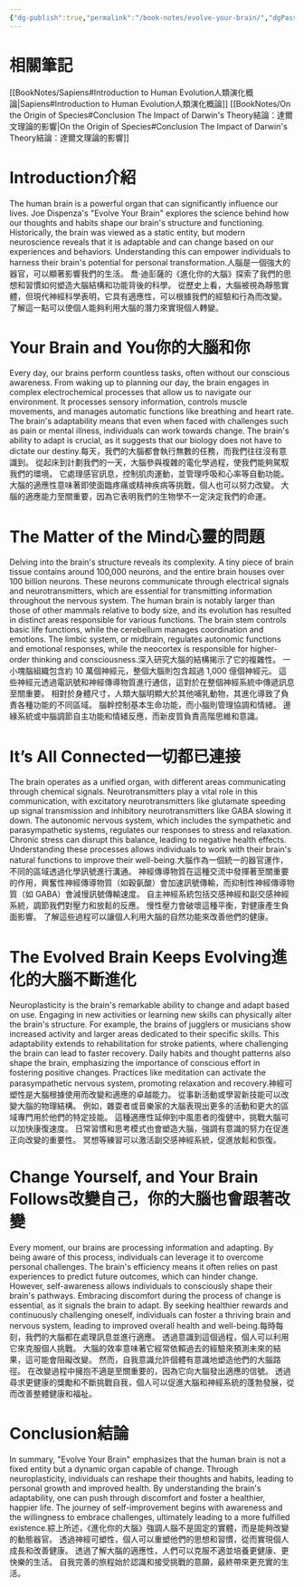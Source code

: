 ```yaml
---
{"dg-publish":true,"permalink":"/book-notes/evolve-your-brain/","dgPassFrontmatter":true}
---
```


# 相關筆記
[[BookNotes/Sapiens#Introduction to Human Evolution人類演化概論\|Sapiens#Introduction to Human Evolution人類演化概論]]
[[BookNotes/On the Origin of Species#Conclusion The Impact of Darwin's Theory結論：達爾文理論的影響\|On the Origin of Species#Conclusion The Impact of Darwin's Theory結論：達爾文理論的影響]]
# Introduction介紹

The human brain is a powerful organ that can significantly influence our lives. Joe Dispenza's "Evolve Your Brain" explores the science behind how our thoughts and habits shape our brain's structure and functioning. Historically, the brain was viewed as a static entity, but modern neuroscience reveals that it is adaptable and can change based on our experiences and behaviors. Understanding this can empower individuals to harness their brain's potential for personal transformation.人腦是一個強大的器官，可以顯著影響我們的生活。 喬·迪彭薩的《進化你的大腦》探索了我們的思想和習慣如何塑造大腦結構和功能背後的科學。 從歷史上看，大腦被視為靜態實體，但現代神經科學表明，它具有適應性，可以根據我們的經驗和行為而改變。 了解這一點可以使個人能夠利用大腦的潛力來實現個人轉變。

# Your Brain and You你的大腦和你

Every day, our brains perform countless tasks, often without our conscious awareness. From waking up to planning our day, the brain engages in complex electrochemical processes that allow us to navigate our environment. It processes sensory information, controls muscle movements, and manages automatic functions like breathing and heart rate. The brain's adaptability means that even when faced with challenges such as pain or mental illness, individuals can work towards change. The brain's ability to adapt is crucial, as it suggests that our biology does not have to dictate our destiny.每天，我們的大腦都會執行無數的任務，而我們往往沒有意識到。 從起床到計劃我們的一天，大腦參與複雜的電化學過程，使我們能夠駕馭我們的環境。 它處理感官訊息，控制肌肉運動，並管理呼吸和心率等自動功能。 大腦的適應性意味著即使面臨疼痛或精神疾病等挑戰，個人也可以努力改變。 大腦的適應能力至關重要，因為它表明我們的生物學不一定決定我們的命運。

# The Matter of the Mind心靈的問題

Delving into the brain's structure reveals its complexity. A tiny piece of brain tissue contains around 100,000 neurons, and the entire brain houses over 100 billion neurons. These neurons communicate through electrical signals and neurotransmitters, which are essential for transmitting information throughout the nervous system. The human brain is notably larger than those of other mammals relative to body size, and its evolution has resulted in distinct areas responsible for various functions. The brain stem controls basic life functions, while the cerebellum manages coordination and emotions. The limbic system, or midbrain, regulates autonomic functions and emotional responses, while the neocortex is responsible for higher-order thinking and consciousness.深入研究大腦的結構揭示了它的複雜性。 一小塊腦組織包含約 10 萬個神經元，整個大腦則包含超過 1,000 億個神經元。 這些神經元透過電訊號和神經傳導物質進行通信，這對於在整個神經系統中傳遞訊息至關重要。 相對於身體尺寸，人類大腦明顯大於其他哺乳動物，其進化導致了負責各種功能的不同區域。 腦幹控制基本生命功能，而小腦則管理協調和情緒。 邊緣系統或中腦調節自主功能和情緒反應，而新皮質負責高階思維和意識。

# It’s All Connected一切都已連接

The brain operates as a unified organ, with different areas communicating through chemical signals. Neurotransmitters play a vital role in this communication, with excitatory neurotransmitters like glutamate speeding up signal transmission and inhibitory neurotransmitters like GABA slowing it down. The autonomic nervous system, which includes the sympathetic and parasympathetic systems, regulates our responses to stress and relaxation. Chronic stress can disrupt this balance, leading to negative health effects. Understanding these processes allows individuals to work with their brain's natural functions to improve their well-being.大腦作為一個統一的器官運作，不同的區域透過化學訊號進行溝通。 神經傳導物質在這種交流中發揮著至關重要的作用，興奮性神經傳導物質（如穀氨酸）會加速訊號傳輸，而抑制性神經傳導物質（如 GABA）會減慢訊號傳輸速度。 自主神經系統包括交感神經和副交感神經系統，調節我們對壓力和放鬆的反應。 慢性壓力會破壞這種平衡，對健康產生負面影響。 了解這些過程可以讓個人利用大腦的自然功能來改善他們的健康。

# The Evolved Brain Keeps Evolving進化的大腦不斷進化

Neuroplasticity is the brain's remarkable ability to change and adapt based on use. Engaging in new activities or learning new skills can physically alter the brain's structure. For example, the brains of jugglers or musicians show increased activity and larger areas dedicated to their specific skills. This adaptability extends to rehabilitation for stroke patients, where challenging the brain can lead to faster recovery. Daily habits and thought patterns also shape the brain, emphasizing the importance of conscious effort in fostering positive changes. Practices like meditation can activate the parasympathetic nervous system, promoting relaxation and recovery.神經可塑性是大腦根據使用而改變和適應的卓越能力。 從事新活動或學習新技能可以改變大腦的物理結構。 例如，雜耍者或音樂家的大腦表現出更多的活動和更大的區域專門用於他們的特定技能。 這種適應性延伸到中風患者的復健中，挑戰大腦可以加快康復速度。 日常習慣和思考模式也會塑造大腦，強調有意識的努力在促進正向改變的重要性。 冥想等練習可以激活副交感神經系統，促進放鬆和恢復。

# Change Yourself, and Your Brain Follows改變自己，你的大腦也會跟著改變

Every moment, our brains are processing information and adapting. By being aware of this process, individuals can leverage it to overcome personal challenges. The brain's efficiency means it often relies on past experiences to predict future outcomes, which can hinder change. However, self-awareness allows individuals to consciously shape their brain's pathways. Embracing discomfort during the process of change is essential, as it signals the brain to adapt. By seeking healthier rewards and continuously challenging oneself, individuals can foster a thriving brain and nervous system, leading to improved overall health and well-being.每時每刻，我們的大腦都在處理訊息並進行適應。 透過意識到這個過程，個人可以利用它來克服個人挑戰。 大腦的效率意味著它經常依賴過去的經驗來預測未來的結果，這可能會阻礙改變。 然而，自我意識允許個體有意識地塑造他們的大腦路徑。 在改變過程中擁抱不適是至關重要的，因為它向大腦發出適應的信號。 透過尋求更健康的獎勵和不斷挑戰自我，個人可以促進大腦和神經系統的蓬勃發展，從而改善整體健康和福祉。

# Conclusion結論

In summary, "Evolve Your Brain" emphasizes that the human brain is not a fixed entity but a dynamic organ capable of change. Through neuroplasticity, individuals can reshape their thoughts and habits, leading to personal growth and improved health. By understanding the brain's adaptability, one can push through discomfort and foster a healthier, happier life. The journey of self-improvement begins with awareness and the willingness to embrace challenges, ultimately leading to a more fulfilled existence.綜上所述，《進化你的大腦》強調人腦不是固定的實體，而是能夠改變的動態器官。 透過神經可塑性，個人可以重塑他們的思想和習慣，從而實現個人成長和改善健康。 透過了解大腦的適應性，人們可以克服不適並培養更健康、更快樂的生活。 自我完善的旅程始於認識和接受挑戰的意願，最終帶來更充實的生活。